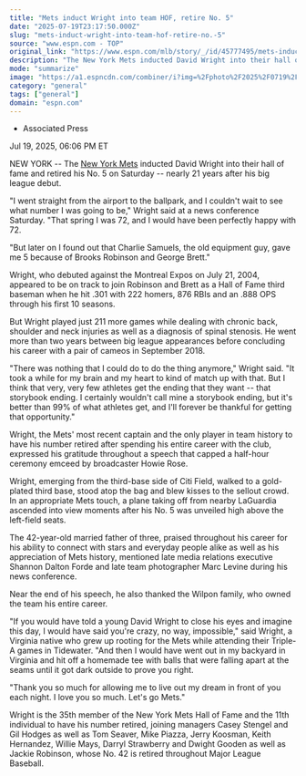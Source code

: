 ```yaml
---
title: "Mets induct Wright into team HOF, retire No. 5"
date: "2025-07-19T23:17:50.000Z"
slug: "mets-induct-wright-into-team-hof-retire-no.-5"
source: "www.espn.com - TOP"
original_link: "https://www.espn.com/mlb/story/_/id/45777495/mets-induct-david-wright-team-hall-fame-retire-no-5"
description: "The New York Mets inducted David Wright into their hall of fame and retired his No. 5 on Saturday, nearly 21 years after his big league debut."
mode: "summarize"
image: "https://a1.espncdn.com/combiner/i?img=%2Fphoto%2F2025%2F0719%2Fr1521089_1024x576_16%2D9.jpg"
category: "general"
tags: ["general"]
domain: "espn.com"
---
```

<div id="readability-page-1" class="page"><div><div><ul><li><p>Associated Press</p></li></ul><p><span>Jul 19, 2025, 06:06 PM ET</span></p></div><p>NEW YORK -- The <a href="https://www.espn.com/mlb/team/_/name/nym/new-york-mets">New York Mets</a> inducted David Wright into their hall of fame and retired his No. 5 on Saturday -- nearly 21 years after his big league debut.</p><p>"I went straight from the airport to the ballpark, and I couldn't wait to see what number I was going to be," Wright said at a news conference Saturday. "That spring I was 72, and I would have been perfectly happy with 72.</p><p>"But later on I found out that Charlie Samuels, the old equipment guy, gave me 5 because of Brooks Robinson and George Brett."</p><p>Wright, who debuted against the Montreal Expos on July 21, 2004, appeared to be on track to join Robinson and Brett as a Hall of Fame third baseman when he hit .301 with 222 homers, 876 RBIs and an .888 OPS through his first 10 seasons.</p><p>But Wright played just 211 more games while dealing with chronic back, shoulder and neck injuries as well as a diagnosis of spinal stenosis. He went more than two years between big league appearances before concluding his career with a pair of cameos in September 2018.</p><p>"There was nothing that I could do to do the thing anymore," Wright said. "It took a while for my brain and my heart to kind of match up with that. But I think that very, very few athletes get the ending that they want -- that storybook ending. I certainly wouldn't call mine a storybook ending, but it's better than 99% of what athletes get, and I'll forever be thankful for getting that opportunity."</p><p>Wright, the Mets' most recent captain and the only player in team history to have his number retired after spending his entire career with the club, expressed his gratitude throughout a speech that capped a half-hour ceremony emceed by broadcaster Howie Rose.</p><p>Wright, emerging from the third-base side of Citi Field, walked to a gold-plated third base, stood atop the bag and blew kisses to the sellout crowd. In an appropriate Mets touch, a plane taking off from nearby LaGuardia ascended into view moments after his No. 5 was unveiled high above the left-field seats.</p><p>The 42-year-old married father of three, praised throughout his career for his ability to connect with stars and everyday people alike as well as his appreciation of Mets history, mentioned late media relations executive Shannon Dalton Forde and late team photographer Marc Levine during his news conference.</p><p>Near the end of his speech, he also thanked the Wilpon family, who owned the team his entire career.</p><p>"If you would have told a young David Wright to close his eyes and imagine this day, I would have said you're crazy, no way, impossible," said Wright, a Virginia native who grew up rooting for the Mets while attending their Triple-A games in Tidewater. "And then I would have went out in my backyard in Virginia and hit off a homemade tee with balls that were falling apart at the seams until it got dark outside to prove you right.</p><p>"Thank you so much for allowing me to live out my dream in front of you each night. I love you so much. Let's go Mets."</p><p>Wright is the 35th member of the New York Mets Hall of Fame and the 11th individual to have his number retired, joining managers Casey Stengel and Gil Hodges as well as Tom Seaver, Mike Piazza, Jerry Koosman, Keith Hernandez, Willie Mays, Darryl Strawberry and Dwight Gooden as well as Jackie Robinson, whose No. 42 is retired throughout Major League Baseball.</p>
</div></div>